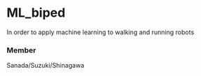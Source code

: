 # ML_biped
In order to apply machine learning to walking and running robots

### Member
Sanada/Suzuki/Shinagawa
